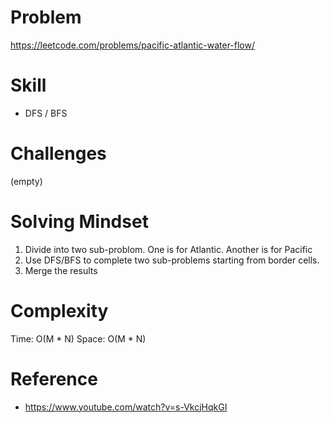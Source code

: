 
# Problem
https://leetcode.com/problems/pacific-atlantic-water-flow/

# Skill
- DFS / BFS

# Challenges
(empty)

# Solving Mindset
1. Divide into two sub-problom. One is for Atlantic. Another is for Pacific
2. Use DFS/BFS to complete two sub-problems starting from border cells.
3. Merge the results

# Complexity
Time: O(M * N)
Space: O(M * N)

# Reference
- https://www.youtube.com/watch?v=s-VkcjHqkGI
